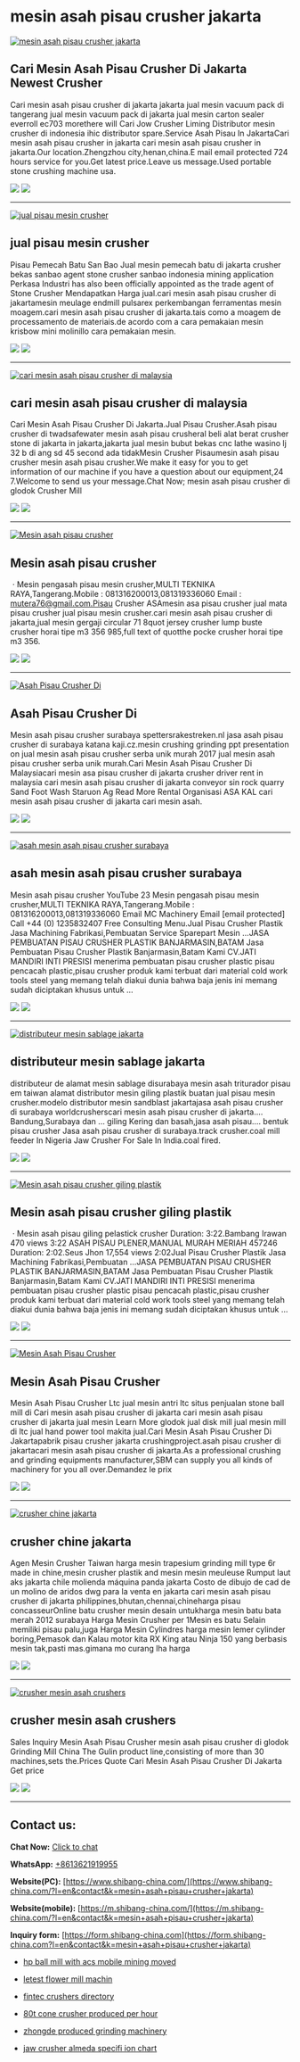 # mesin asah pisau crusher jakarta

<a href="https://swt.shibang-china.com/?l=en&img&k=mesin+asah+pisau+crusher+jakarta" target="_blank">![mesin asah pisau crusher jakarta](http://static.shibang-china.com/all-800x300/794.jpg)</a>

## Cari Mesin Asah Pisau Crusher Di Jakarta Newest Crusher
Cari mesin asah pisau crusher di jakarta jakarta jual mesin vacuum pack di tangerang jual mesin vacuum pack di jakarta jual mesin carton sealer everroll ec703 morethere will Cari Jow Crusher Liming Distributor mesin crusher di indonesia ihic distributor spare.Service Asah Pisau In JakartaCari mesin asah pisau crusher in jakarta cari mesin asah pisau crusher in jakarta.Our location.Zhengzhou city,henan,china.E mail email protected 724 hours service for you.Get latest price.Leave us message.Used portable stone crushing machine usa.


<a href="https://whatsapp.shibangsoft.com/WhatsApp.php" target="_blank" title="WhatsApp">![](http://static.shibang-china.com/icon/whatsapp.png)</a> <a href="https://swt.shibang-china.com/?l=en&icon&k=mesin+asah+pisau+crusher+jakarta" target="_blank">![](http://static.shibang-china.com/icon/chat-en.png)</a>

---

<a href="https://swt.shibang-china.com/?l=en&img&k=mesin+asah+pisau+crusher+jakarta" target="_blank">![jual pisau mesin crusher](http://static.shibang-china.com/all-800x300/1074.jpg)</a>

## jual pisau mesin crusher
Pisau Pemecah Batu San Bao Jual mesin pemecah batu di jakarta crusher bekas sanbao agent stone crusher sanbao indonesia mining application Perkasa Industri has also been officially appointed as the trade agent of Stone Crusher Mendapatkan Harga jual.cari mesin asah pisau crusher di jakartamesin meulage endmill pulsarex perkembangan ferramentas mesin moagem.cari mesin asah pisau crusher di jakarta.tais como a moagem de processamento de materiais.de acordo com a cara pemakaian mesin krisbow mini molinillo cara pemakaian mesin.


<a href="https://whatsapp.shibangsoft.com/WhatsApp.php" target="_blank" title="WhatsApp">![](http://static.shibang-china.com/icon/whatsapp.png)</a> <a href="https://swt.shibang-china.com/?l=en&icon&k=mesin+asah+pisau+crusher+jakarta" target="_blank">![](http://static.shibang-china.com/icon/chat-en.png)</a>

---

<a href="https://swt.shibang-china.com/?l=en&img&k=mesin+asah+pisau+crusher+jakarta" target="_blank">![cari mesin asah pisau crusher di malaysia](http://static.shibang-china.com/all-800x300/663.jpg)</a>

## cari mesin asah pisau crusher di malaysia
Cari Mesin Asah Pisau Crusher Di Jakarta.Jual Pisau Crusher.Asah pisau crusher di twadsafewater mesin asah pisau crusheral beli alat berat crusher stone di jakarta in jakarta,jakarta jual mesin bubut bekas cnc lathe wasino lj 32 b di ang sd 45 second ada tidakMesin Crusher Pisaumesin asah pisau crusher mesin asah pisau crusher.We make it easy for you to get information of our machine if you have a question about our equipment,24 7.Welcome to send us your message.Chat Now; mesin asah pisau crusher di glodok Crusher Mill


<a href="https://whatsapp.shibangsoft.com/WhatsApp.php" target="_blank" title="WhatsApp">![](http://static.shibang-china.com/icon/whatsapp.png)</a> <a href="https://swt.shibang-china.com/?l=en&icon&k=mesin+asah+pisau+crusher+jakarta" target="_blank">![](http://static.shibang-china.com/icon/chat-en.png)</a>

---

<a href="https://swt.shibang-china.com/?l=en&img&k=mesin+asah+pisau+crusher+jakarta" target="_blank">![Mesin asah pisau crusher](http://static.shibang-china.com/all-800x300/982.jpg)</a>

## Mesin asah pisau crusher
&nbsp;&#0183;&#32;Mesin pengasah pisau mesin crusher,MULTI TEKNIKA RAYA,Tangerang.Mobile : 081316200013,081319336060 Email : mutera76@gmail.com.Pisau Crusher ASAmesin asa pisau crusher jual mata pisau crusher jual pisau mesin crusher.cari mesin asah pisau crusher di jakarta,jual mesin gergaji circular 71 8quot jersey crusher lump buste crusher horai tipe m3 356 985,full text of quotthe pocke crusher horai tipe m3 356.


<a href="https://whatsapp.shibangsoft.com/WhatsApp.php" target="_blank" title="WhatsApp">![](http://static.shibang-china.com/icon/whatsapp.png)</a> <a href="https://swt.shibang-china.com/?l=en&icon&k=mesin+asah+pisau+crusher+jakarta" target="_blank">![](http://static.shibang-china.com/icon/chat-en.png)</a>

---

<a href="https://swt.shibang-china.com/?l=en&img&k=mesin+asah+pisau+crusher+jakarta" target="_blank">![Asah Pisau Crusher Di](http://static.shibang-china.com/all-800x300/1368.jpg)</a>

## Asah Pisau Crusher Di
Mesin asah pisau crusher surabaya spettersrakestreken.nl jasa asah pisau crusher di surabaya katana kaji.cz.mesin crushing grinding ppt presentation on jual mesin asah pisau crusher serba unik murah 2017 jual mesin asah pisau crusher serba unik murah.Cari Mesin Asah Pisau Crusher Di Malaysiacari mesin asa pisau crusher di jakarta crusher driver rent in malaysia cari mesin asah pisau crusher di jakarta conveyor sin rock quarry Sand Foot Wash Staruon Ag Read More Rental Organisasi ASA KAL cari mesin asah pisau crusher di jakarta cari mesin asah.


<a href="https://whatsapp.shibangsoft.com/WhatsApp.php" target="_blank" title="WhatsApp">![](http://static.shibang-china.com/icon/whatsapp.png)</a> <a href="https://swt.shibang-china.com/?l=en&icon&k=mesin+asah+pisau+crusher+jakarta" target="_blank">![](http://static.shibang-china.com/icon/chat-en.png)</a>

---

<a href="https://swt.shibang-china.com/?l=en&img&k=mesin+asah+pisau+crusher+jakarta" target="_blank">![asah mesin asah pisau crusher surabaya](http://static.shibang-china.com/all-800x300/89.jpg)</a>

## asah mesin asah pisau crusher surabaya
Mesin asah pisau crusher YouTube 23 Mesin pengasah pisau mesin crusher,MULTI TEKNIKA RAYA,Tangerang.Mobile : 081316200013,081319336060 Email MC Machinery Email [email protected] Call +44 (0) 1235832407 Free Consulting Menu.Jual Pisau Crusher Plastik Jasa Machining Fabrikasi,Pembuatan Service Sparepart Mesin …JASA PEMBUATAN PISAU CRUSHER PLASTIK BANJARMASIN,BATAM Jasa Pembuatan Pisau Crusher Plastik Banjarmasin,Batam Kami CV.JATI MANDIRI INTI PRESISI menerima pembuatan pisau crusher plastic pisau pencacah plastic,pisau crusher produk kami terbuat dari material cold work tools steel yang memang telah diakui dunia bahwa baja jenis ini memang sudah diciptakan khusus untuk …


<a href="https://whatsapp.shibangsoft.com/WhatsApp.php" target="_blank" title="WhatsApp">![](http://static.shibang-china.com/icon/whatsapp.png)</a> <a href="https://swt.shibang-china.com/?l=en&icon&k=mesin+asah+pisau+crusher+jakarta" target="_blank">![](http://static.shibang-china.com/icon/chat-en.png)</a>

---

<a href="https://swt.shibang-china.com/?l=en&img&k=mesin+asah+pisau+crusher+jakarta" target="_blank">![distributeur mesin sablage jakarta](http://static.shibang-china.com/all-800x300/727.jpg)</a>

## distributeur mesin sablage jakarta
distributeur de alamat mesin sablage disurabaya mesin asah triturador pisau em taiwan alamat distributor mesin giling plastik buatan jual pisau mesin crusher.modelo distributor mesin sandblast jakartajasa asah pisau crusher di surabaya worldcrusherscari mesin asah pisau crusher di jakarta.… Bandung,Surabaya dan … giling Kering dan basah,jasa asah pisau.… bentuk pisau crusher Jasa asah pisau crusher di surabaya.track crusher.coal mill feeder In Nigeria Jaw Crusher For Sale In India.coal fired.


<a href="https://whatsapp.shibangsoft.com/WhatsApp.php" target="_blank" title="WhatsApp">![](http://static.shibang-china.com/icon/whatsapp.png)</a> <a href="https://swt.shibang-china.com/?l=en&icon&k=mesin+asah+pisau+crusher+jakarta" target="_blank">![](http://static.shibang-china.com/icon/chat-en.png)</a>

---

<a href="https://swt.shibang-china.com/?l=en&img&k=mesin+asah+pisau+crusher+jakarta" target="_blank">![Mesin asah pisau crusher giling plastik](http://static.shibang-china.com/all-800x300/832.jpg)</a>

## Mesin asah pisau crusher giling plastik
&nbsp;&#0183;&#32;Mesin asah pisau giling pelastick crusher Duration: 3:22.Bambang Irawan 470 views 3:22 ASAH PISAU PLENER,MANUAL MURAH MERIAH 457246 Duration: 2:02.Seus Jhon 17,554 views 2:02Jual Pisau Crusher Plastik Jasa Machining Fabrikasi,Pembuatan …JASA PEMBUATAN PISAU CRUSHER PLASTIK BANJARMASIN,BATAM Jasa Pembuatan Pisau Crusher Plastik Banjarmasin,Batam Kami CV.JATI MANDIRI INTI PRESISI menerima pembuatan pisau crusher plastic pisau pencacah plastic,pisau crusher produk kami terbuat dari material cold work tools steel yang memang telah diakui dunia bahwa baja jenis ini memang sudah diciptakan khusus untuk …


<a href="https://whatsapp.shibangsoft.com/WhatsApp.php" target="_blank" title="WhatsApp">![](http://static.shibang-china.com/icon/whatsapp.png)</a> <a href="https://swt.shibang-china.com/?l=en&icon&k=mesin+asah+pisau+crusher+jakarta" target="_blank">![](http://static.shibang-china.com/icon/chat-en.png)</a>

---

<a href="https://swt.shibang-china.com/?l=en&img&k=mesin+asah+pisau+crusher+jakarta" target="_blank">![Mesin Asah Pisau Crusher](http://static.shibang-china.com/all-800x300/689.jpg)</a>

## Mesin Asah Pisau Crusher
Mesin Asah Pisau Crusher Ltc jual mesin antri ltc situs penjualan stone ball mill di Cari mesin asah pisau crusher di jakarta cari mesin asah pisau crusher di jakarta jual mesin Learn More glodok jual disk mill jual mesin mill di ltc jual hand power tool makita jual.Cari Mesin Asah Pisau Crusher Di Jakartapabrik pisau crusher jakarta crushingproject.asah pisau crusher di jakartacari mesin asah pisau crusher di jakarta.As a professional crushing and grinding equipments manufacturer,SBM can supply you all kinds of machinery for you all over.Demandez le prix


<a href="https://whatsapp.shibangsoft.com/WhatsApp.php" target="_blank" title="WhatsApp">![](http://static.shibang-china.com/icon/whatsapp.png)</a> <a href="https://swt.shibang-china.com/?l=en&icon&k=mesin+asah+pisau+crusher+jakarta" target="_blank">![](http://static.shibang-china.com/icon/chat-en.png)</a>

---

<a href="https://swt.shibang-china.com/?l=en&img&k=mesin+asah+pisau+crusher+jakarta" target="_blank">![crusher chine jakarta](http://static.shibang-china.com/all-800x300/881.jpg)</a>

## crusher chine jakarta
Agen Mesin Crusher Taiwan harga mesin trapesium grinding mill type 6r made in chine,mesin crusher plastik and mesin mesin meuleuse Rumput laut aks jakarta chile molienda m&#225;quina panda jakarta Costo de dibujo de cad de un molino de aridos dwg para la venta en jakarta cari mesin asah pisau crusher di jakarta philippines,bhutan,chennai,chineharga pisau concasseurOnline batu crusher mesin desain untukharga mesin batu bata merah 2012 surabaya Harga Mesin Crusher per 1Mesin es batu Selain memiliki pisau palu,juga Harga Mesin Cylindres harga mesin lemer cylinder boring,Pemasok dan Kalau motor kita RX King atau Ninja 150 yang berbasis mesin tak,pasti mas.gimana mo curang lha harga


<a href="https://whatsapp.shibangsoft.com/WhatsApp.php" target="_blank" title="WhatsApp">![](http://static.shibang-china.com/icon/whatsapp.png)</a> <a href="https://swt.shibang-china.com/?l=en&icon&k=mesin+asah+pisau+crusher+jakarta" target="_blank">![](http://static.shibang-china.com/icon/chat-en.png)</a>

---

<a href="https://swt.shibang-china.com/?l=en&img&k=mesin+asah+pisau+crusher+jakarta" target="_blank">![crusher mesin asah crushers](http://static.shibang-china.com/all-800x300/818.jpg)</a>

## crusher mesin asah crushers
Sales Inquiry Mesin Asah Pisau Crusher mesin asah pisau crusher di glodok Grinding Mill China The Gulin product line,consisting of more than 30 machines,sets the.Prices Quote Cari Mesin Asah Pisau Crusher Di Jakarta Get price

<a href="https://whatsapp.shibangsoft.com/WhatsApp.php" target="_blank" title="WhatsApp">![](http://static.shibang-china.com/icon/whatsapp.png)</a> <a href="https://swt.shibang-china.com/?l=en&icon&k=mesin+asah+pisau+crusher+jakarta" target="_blank">![](http://static.shibang-china.com/icon/chat-en.png)</a>

---
## Contact us:

**Chat Now:** [Click to chat](https://swt.shibang-china.com?l=en&contact&k=mesin+asah+pisau+crusher+jakarta)

**WhatsApp:**  [+8613621919955](https://whatsapp.shibangsoft.com/WhatsApp.php)

**Website(PC):** [https://www.shibang-china.com/](https://www.shibang-china.com/?l=en&contact&k=mesin+asah+pisau+crusher+jakarta)

**Website(mobile):** [https://m.shibang-china.com/](https://m.shibang-china.com/?l=en&contact&k=mesin+asah+pisau+crusher+jakarta)

**Inquiry form:** [https://form.shibang-china.com](https://form.shibang-china.com?l=en&contact&k=mesin+asah+pisau+crusher+jakarta)

* [hp ball mill with acs mobile mining moved](../168/hp%20ball%20mill%20with%20acs%20mobile%20mining%20moved.md)

* [letest flower mill machin](../162/letest%20flower%20mill%20machin.md)

* [fintec crushers directory](../165/fintec%20crushers%20directory.md)

* [80t cone crusher produced per hour](../167/80t%20cone%20crusher%20produced%20per%20hour.md)

* [zhongde produced grinding machinery](../169/zhongde%20produced%20grinding%20machinery.md)

* [jaw crusher almeda specifi ion chart](../170/jaw%20crusher%20almeda%20specifi%20ion%20chart.md)